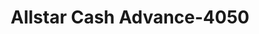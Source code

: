 ---
f_zip-code: 47546
f_state-code: IN
title: Allstar Cash Advance-4050
f_phone: 812-634-7500
f_city-only: Jasper
f_address: 2133 Newton Street Jasper
f_location-unique-id: '4050'
slug: allstar-cash-advance-4050
updated-on: '2024-05-30T13:46:58.046Z'
created-on: '2024-05-30T13:36:59.803Z'
published-on: '2024-05-30T13:54:32.469Z'
f_city-state: cms/city/jasper-in.md
f_company: cms/company/allstar-cash-advance.md
f_state: cms/state/indiana.md
layout: '[payday-loan].html'
tags: payday-loan
---